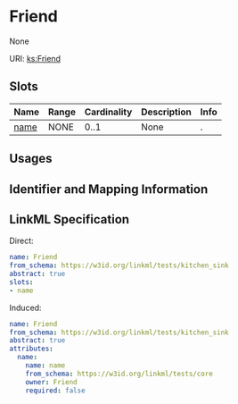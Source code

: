 # Friend

None

URI: [ks:Friend](https://w3id.org/linkml/tests/kitchen_sink/Friend)



<!-- no inheritance hierarchy -->



## Slots

| Name | Range | Cardinality | Description  | Info |
| ---  | --- | --- | --- | --- |
| [name](name.md) | NONE | 0..1 | None  | . |


## Usages



## Identifier and Mapping Information






## LinkML Specification

<!-- TODO: investigate https://stackoverflow.com/questions/37606292/how-to-create-tabbed-code-blocks-in-mkdocs-or-sphinx -->

Direct:

```yaml
name: Friend
from_schema: https://w3id.org/linkml/tests/kitchen_sink
abstract: true
slots:
- name

```

Induced:

```yaml
name: Friend
from_schema: https://w3id.org/linkml/tests/kitchen_sink
abstract: true
attributes:
  name:
    name: name
    from_schema: https://w3id.org/linkml/tests/core
    owner: Friend
    required: false

```